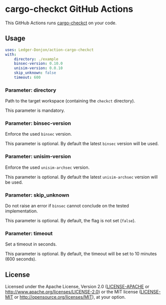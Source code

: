 # cargo-checkct GitHub Actions

This GitHub Actions runs [cargo-checkct](https://github.com/Ledger-Donjon/cargo-checkct/) on your code.

## Usage

```yml
uses: Ledger-Donjon/action-cargo-checkct
with:
    directory: ./example
    binsec-version: 0.10.0
    unisim-version: 0.0.10
    skip_unknown: false
    timeout: 600
```

### Parameter: directory

Path to the target workspace (containing the `checkct` directory).

This parameter is mandatory. 


### Parameter: binsec-version

Enforce the used `binsec` version.

This parameter is optional. By default the latest `binsec` version will be used.


### Parameter: unisim-version

Enforce the used `unisim-archsec` version.

This parameter is optional. By default the latest `unisim-archsec` version will be used.

### Parameter: skip_unknown

Do not raise an error if `binsec` cannot conclude on the tested implementation.

This parameter is optional. By default, the flag is not set (`false`).

### Parameter: timeout

Set a timeout in seconds.

This parameter is optional. By default, the timeout will be set to 10 minutes (600 seconds).


## License

Licensed under the Apache License, Version 2.0 ([LICENSE-APACHE](LICENSE-APACHE) or <http://www.apache.org/licenses/LICENSE-2.0>) or the MIT license ([LICENSE-MIT](LICENSE-MIT) or <http://opensource.org/licenses/MIT>), at your option.
